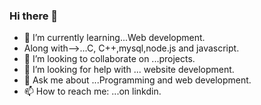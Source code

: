 ### Hi there 👋

- 🔭 I’m currently learning...Web development.
-  Along with-->...C, C++,mysql,node.js and javascript.
- 👯 I’m looking to collaborate on ...projects.
- 🤔 I’m looking for help with ... website development.
- 💬 Ask me about ...Programming and web development.
- 📫 How to reach me: ...on linkdin.
